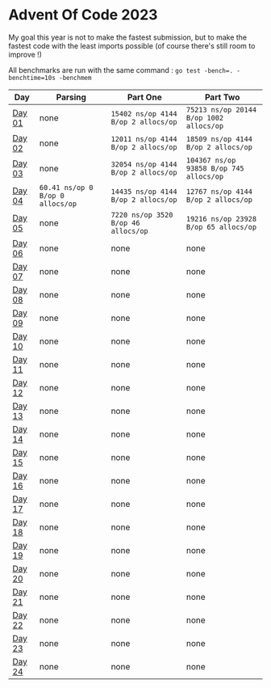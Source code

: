 # Advent Of Code 2023

My goal this year is not to make the fastest submission, but to make the fastest code with the least imports possible (of course there's still room to improve !)

All benchmarks are run with the same command : `go test -bench=. -benchtime=10s -benchmem`

<!-- Table of days -->
| Day                | Parsing     | Part One | Part Two |
|-----|--------------|-------------|----------|
| [Day 01](./day01/) |    none     |    `15402 ns/op 4144 B/op 2 allocs/op`      |    `75213 ns/op 20144 B/op 1002 allocs/op`      |
| [Day 02](./day02/) |    none     |    `12011 ns/op 4144 B/op 2 allocs/op`      |    `18509 ns/op 4144 B/op 2 allocs/op`      |
| [Day 03](./day03/) |    none     |    `32054 ns/op 4144 B/op 2 allocs/op`      |    `104367 ns/op 93858 B/op 745 allocs/op`      |
| [Day 04](./day04/) |    `60.41 ns/op 0 B/op 0 allocs/op`     |    `14435 ns/op 4144 B/op 2 allocs/op`      |    `12767 ns/op 4144 B/op 2 allocs/op`      |
| [Day 05](./day05/) |    none     |    `7220 ns/op 3520 B/op 46 allocs/op`      |    `19216 ns/op 23928 B/op 65 allocs/op`      |
| [Day 06](./day06/) |    none     |    none      |    none      |
| [Day 07](./day07/) |    none     |    none      |    none      |
| [Day 08](./day08/) |    none     |    none      |    none      |
| [Day 09](./day09/) |    none     |    none      |    none      |
| [Day 10](./day10/) |    none     |    none      |    none      |
| [Day 11](./day11/) |    none     |    none      |    none      |
| [Day 12](./day12/) |    none     |    none      |    none      |
| [Day 13](./day13/) |    none     |    none      |    none      |
| [Day 14](./day14/) |    none     |    none      |    none      |
| [Day 15](./day15/) |    none     |    none      |    none      |
| [Day 16](./day16/) |    none     |    none      |    none      |
| [Day 17](./day17/) |    none     |    none      |    none      |
| [Day 18](./day18/) |    none     |    none      |    none      |
| [Day 19](./day19/) |    none     |    none      |    none      |
| [Day 20](./day20/) |    none     |    none      |    none      |
| [Day 21](./day21/) |    none     |    none      |    none      |
| [Day 22](./day22/) |    none     |    none      |    none      |
| [Day 23](./day23/) |    none     |    none      |    none      |
| [Day 24](./day24/) |    none     |    none      |    none      |